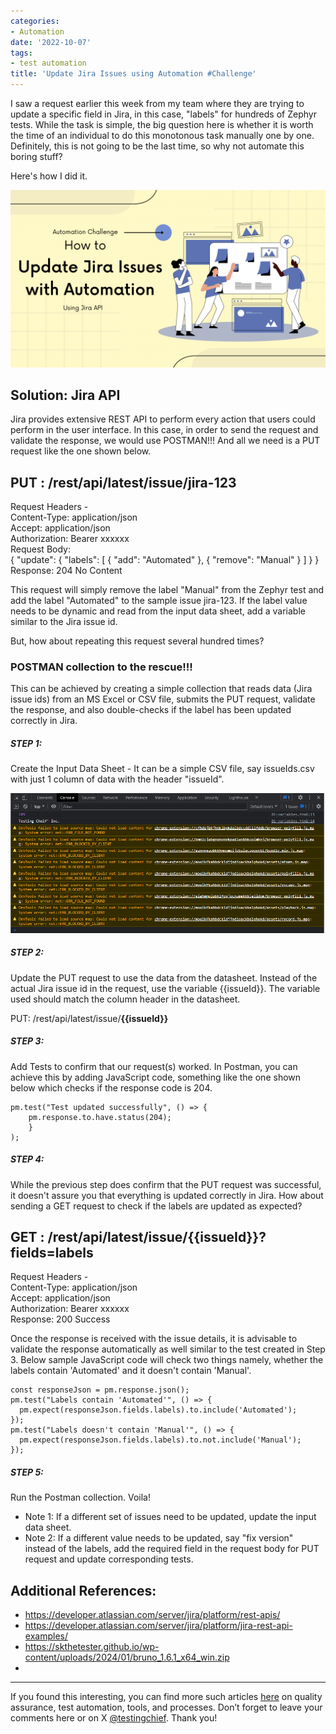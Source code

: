 ```yaml
---
categories:
- Automation
date: '2022-10-07'
tags:
- test automation
title: 'Update Jira Issues using Automation #Challenge'
---
```


I saw a request earlier this week from my team where they are trying to update
a specific field in Jira, in this case, "labels" for hundreds of Zephyr tests.
While the task is simple, the big question here is whether it is worth the
time of an individual to do this monotonous task manually one by one.
Definitely, this is not going to be the last time, so why not automate this
boring stuff?

Here's how I did it.

![](/assets/img/posts/Update-Jira-Issues-1024x576.png)

## Solution: Jira API

Jira provides extensive REST API to perform every action that users could
perform in the user interface. In this case, in order to send the request and
validate the response, we would use POSTMAN!!! And all we need is a PUT
request like the one shown below.

**PUT** : /rest/api/latest/issue/jira-123  
---  
Request Headers -  
Content-Type: application/json  
Accept: application/json  
Authorization: Bearer xxxxxx  
Request Body:  
{ "update": { "labels": [ { "add": "Automated" }, { "remove": "Manual" } ] } }  
Response: 204 No Content  
  
This request will simply remove the label "Manual" from the Zephyr test and
add the label "Automated" to the sample issue jira-123. If the label value
needs to be dynamic and read from the input data sheet, add a variable similar
to the Jira issue id.

But, how about repeating this request several hundred times?

### POSTMAN collection to the rescue!!!

This can be achieved by creating a simple collection that reads data (Jira
issue ids) from an MS Excel or CSV file, submits the PUT request, validate the
response, and also double-checks if the label has been updated correctly in
Jira.

##### **STEP 1:**

Create the Input Data Sheet - It can be a simple CSV file, say issueIds.csv
with just 1 column of data with the header "issueId".

![](/assets/img/posts/image.png)

##### **STEP 2:**

Update the PUT request to use the data from the datasheet. Instead of the
actual Jira issue id in the request, use the variable {{issueId}}. The
variable used should match the column header in the datasheet.

PUT: /rest/api/latest/issue/**{{issueId}}**

##### **STEP 3:**

Add Tests to confirm that our request(s) worked. In Postman, you can achieve
this by adding JavaScript code, something like the one shown below which
checks if the response code is 204.

    
    
    pm.test("Test updated successfully", () => {
        pm.response.to.have.status(204);
        }
    );

##### **STEP 4:**

While the previous step does confirm that the PUT request was successful, it
doesn't assure you that everything is updated correctly in Jira. How about
sending a GET request to check if the labels are updated as expected?

**GET** : /rest/api/latest/issue/{{issueId}}?fields=labels  
---  
Request Headers -  
Content-Type: application/json  
Accept: application/json  
Authorization: Bearer xxxxxx  
Response: 200 Success  
  
Once the response is received with the issue details, it is advisable to
validate the response automatically as well similar to the test created in
Step 3. Below sample JavaScript code will check two things namely, whether the
labels contain 'Automated' and it doesn't contain 'Manual'.

    
    
    const responseJson = pm.response.json();
    pm.test("Labels contain 'Automated'", () => {     
      pm.expect(responseJson.fields.labels).to.include('Automated');   
    });
    pm.test("Labels doesn't contain 'Manual'", () => {     
      pm.expect(responseJson.fields.labels).to.not.include('Manual');   
    });

##### **STEP 5:**

Run the Postman collection. Voila!

  * Note 1: If a different set of issues need to be updated, update the input data sheet.
  * Note 2: If a different value needs to be updated, say "fix version" instead of the labels, add the required field in the request body for PUT request and update corresponding tests.

## Additional References:

  * <https://developer.atlassian.com/server/jira/platform/rest-apis/>
  * <https://developer.atlassian.com/server/jira/platform/jira-rest-api-examples/>
  * https://skthetester.github.io/wp-content/uploads/2024/01/bruno_1.6.1_x64_win.zip
  * 

* * *

If you found this interesting, you can find more such articles
[here](https://skthetester.github.io/) on quality assurance, test automation,
tools, and processes. Don’t forget to leave your comments here or on X
[@testingchief](https://x.com/testingchief). Thank you!